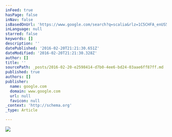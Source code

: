 ```yaml
---
inFeed: true
hasPage: false
inNav: false
isBasedOnUrl: 'https://www.google.com/search?q=scalia&rlz=1C5CHFA_enUS593US593&oq=scalia&aqs=chrome..69i57j0l5.1331j0j4&sourceid=chrome&es_sm=91&ie=UTF-8'
inLanguage: null
starred: false
keywords: []
description: ''
datePublished: '2016-02-20T21:21:30.651Z'
dateModified: '2016-02-20T21:21:30.328Z'
author: []
title: ''
sourcePath: _posts/2016-02-20-e2598414-d7b0-4ee6-bd24-03aae6ff87ff.md
published: true
authors: []
publisher:
  name: google.com
  domain: www.google.com
  url: null
  favicon: null
_context: 'http://schema.org'
_type: Article

---
```

![](http://the-grid-user-content.s3-us-west-2.amazonaws.com/df675a9b-20e7-40f6-b7dd-5f694ec9fddb.jpg)